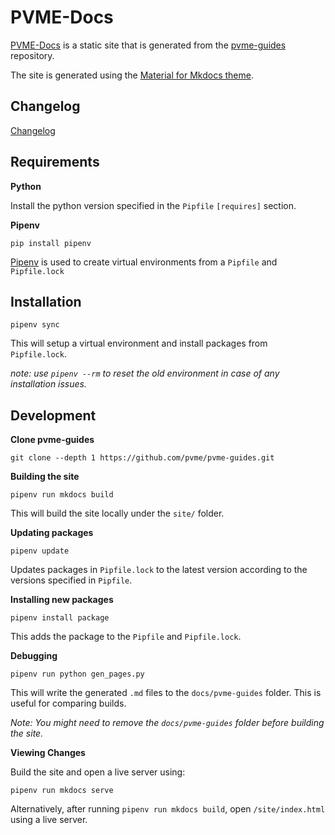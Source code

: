 # PVME-Docs

[PVME-Docs](https://pvme.io) is a static site that is generated from the [pvme-guides](https://github.com/pvme/pvme-guides) repository. 

The site is generated using the [Material for Mkdocs theme](https://squidfunk.github.io/mkdocs-material/).

## Changelog

[Changelog](https://github.com/pvme/pvme.github.io/blob/master/docs/home/changelog.md)

## Requirements

**Python**

Install the python version specified in the `Pipfile` `[requires]` section.

**Pipenv**

```commandline
pip install pipenv
```

[Pipenv](https://pypi.org/project/pipenv/)  is used to create virtual environments from a `Pipfile`  and `Pipfile.lock`

## Installation

```commandline
pipenv sync
```

This will setup a virtual environment and install packages from `Pipfile.lock`.

*note: use `pipenv --rm` to reset the old environment in case of any installation issues.*

## Development

**Clone pvme-guides**

```commandline
git clone --depth 1 https://github.com/pvme/pvme-guides.git
```

**Building the site**

```commandline
pipenv run mkdocs build
```

This will build the site locally under the `site/` folder.

**Updating packages**

```commandline
pipenv update
```

Updates packages in `Pipfile.lock` to the latest version according to the versions specified in `Pipfile`.

**Installing new packages**

```commandline
pipenv install package
```

This adds the package to the `Pipfile` and `Pipfile.lock`.

**Debugging**

```commandline
pipenv run python gen_pages.py
```

This will write the generated `.md` files to the `docs/pvme-guides` folder. This is useful for comparing builds.

*Note: You might need to remove the `docs/pvme-guides` folder before building the site.*

**Viewing Changes**

Build the site and open a live server using:

```commandline
pipenv run mkdocs serve
```

Alternatively, after running `pipenv run mkdocs build`, open `/site/index.html` using a live server. 